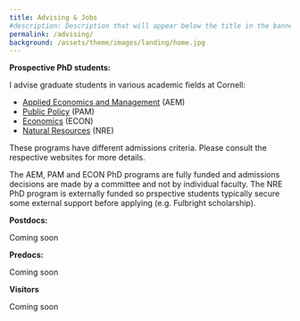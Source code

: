 ```yaml
---
title: Advising & Jobs
#description: Description that will appear below the title in the banner
permalink: /advising/
background: /assets/theme/images/landing/home.jpg
---
```


**Prospective PhD students:** 

I advise graduate students in various academic fields at Cornell: 
- [Applied Economics and Management](https://dyson.cornell.edu/programs/graduate/phd/) (AEM)
- [Public Policy](https://publicpolicy.cornell.edu/phd/) (PAM)
- [Economics](https://economics.cornell.edu/prospective-incoming-grad-students) (ECON)
- [Natural Resources](https://cals.cornell.edu/natural-resources-environment/degrees-programs/graduate) (NRE) 

These programs have different admissions criteria. Please consult the respective websites for more details.

The AEM, PAM and ECON PhD programs are fully funded and admissions decisions are made by a committee and not by individual faculty. The NRE PhD program is externally funded so prspective students typically secure some external support before applying (e.g. Fulbright scholarship).

**Postdocs:** 

Coming soon

**Predocs:** 

Coming soon

**Visitors**

Coming soon
